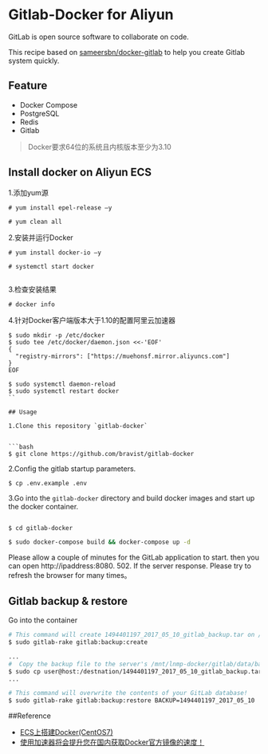 Gitlab-Docker for Aliyun
==


GitLab is open source software to collaborate on code. 

This recipe based on [sameersbn/docker-gitlab](https://github.com/sameersbn/docker-gitlab) to help you create Gitlab system quickly.


## Feature

- Docker Compose
- PostgreSQL
- Redis
- Gitlab

> Docker要求64位的系统且内核版本至少为3.10

## Install docker on Aliyun ECS

1.添加yum源

```
# yum install epel-release –y

# yum clean all
```

2.安装并运行Docker

```
# yum install docker-io –y

# systemctl start docker


```
3.检查安装结果

```
# docker info
```

4.针对Docker客户端版本大于1.10的配置阿里云加速器

```
$ sudo mkdir -p /etc/docker
$ sudo tee /etc/docker/daemon.json <<-'EOF'
{
  "registry-mirrors": ["https://muehonsf.mirror.aliyuncs.com"]
}
EOF

$ sudo systemctl daemon-reload
$ sudo systemctl restart docker
``

## Usage

1.Clone this repository `gitlab-docker`


```bash
$ git clone https://github.com/bravist/gitlab-docker
```

2.Config the gitlab startup parameters.

```
$ cp .env.example .env
```


3.Go into the `gitlab-docker` directory and build docker images and start up the docker container.

```bash

$ cd gitlab-docker

$ sudo docker-compose build && docker-compose up -d
```

Please allow a couple of minutes for the GitLab application to start. then you can open http://ipaddress:8080. 502. If the server response. Please try to refresh the browser for many times。

## Gitlab backup & restore

Go into the container 

```bash
# This command will create 1494401197_2017_05_10_gitlab_backup.tar on /var/opt/gitlab/backups/
$ sudo gitlab-rake gitlab:backup:create

...
#  Copy the backup file to the server's /mnt/lnmp-docker/gitlab/data/backups
$ sudo cp user@host:/destnation/1494401197_2017_05_10_gitlab_backup.tar user@host:/mnt/lnmp-docker/gitlab/data/backups
...

# This command will overwrite the contents of your GitLab database!
$ sudo gitlab-rake gitlab:backup:restore BACKUP=1494401197_2017_05_10
```

##Reference

+ [ECS上搭建Docker(CentOS7)
](https://help.aliyun.com/document_detail/51853.html?spm=5176.8208715.110.1.ps6bxJ)
+ [使用加速器将会提升您在国内获取Docker官方镜像的速度！
](https://cr.console.aliyun.com/?spm=5176.2020520152.210.d103.H4Rlih#/accelerator)
